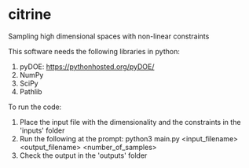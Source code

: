 # citrine

Sampling high dimensional spaces with non-linear constraints

This software needs the following libraries in python:

1. pyDOE: https://pythonhosted.org/pyDOE/
2. NumPy
3. SciPy
4. Pathlib

To run the code:

1. Place the input file with the dimensionality and the constraints in the 'inputs' folder
2. Run the following at the prompt: python3 main.py <input_filename> <output_filename> <number_of_samples>
3. Check the output in the 'outputs' folder
  
